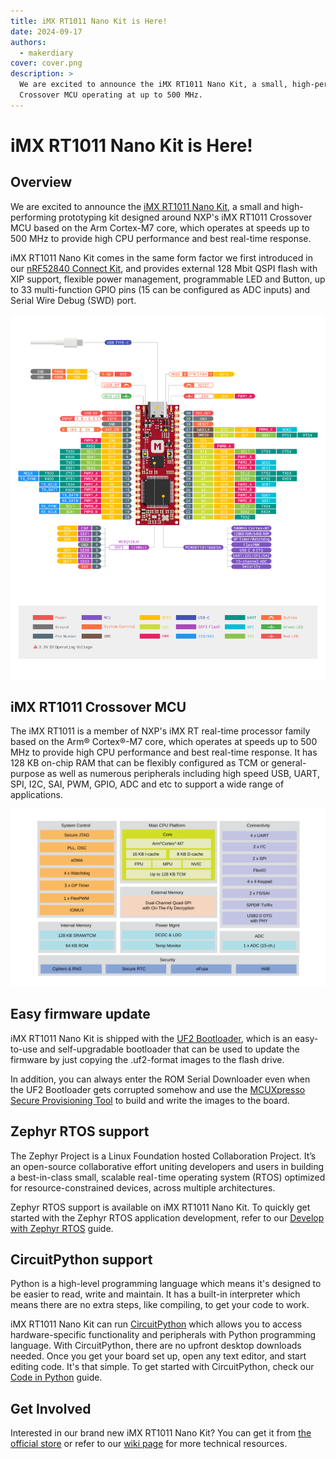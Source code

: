 ```yaml
---
title: iMX RT1011 Nano Kit is Here!
date: 2024-09-17
authors:
  - makerdiary
cover: cover.png
description: >
  We are excited to announce the iMX RT1011 Nano Kit, a small, high-performing prototyping kit designed around NXP iMX RT1011
  Crossover MCU operating at up to 500 MHz.
---
```


# iMX RT1011 Nano Kit is Here!

## Overview

We are excited to announce the [iMX RT1011 Nano Kit], a small and high-performing prototyping kit designed around NXP's iMX RT1011 Crossover MCU based on the Arm Cortex-M7 core, which operates at speeds up to 500 MHz to provide high CPU performance and best real-time response.

iMX RT1011 Nano Kit comes in the same form factor we first introduced in our [nRF52840 Connect Kit], and provides external 128 Mbit QSPI flash with XIP support, flexible power management, programmable LED and Button, up to 33 multi-function GPIO pins (15 can be configured as ADC inputs) and Serial Wire Debug (SWD) port.

[![](imxrt1011-nanokit-pinout_reva.png)](https://wiki.makerdiary.com/imxrt1011-nanokit/assets/attachments/imxrt1011-nanokit-pinout_reva.pdf)

## iMX RT1011 Crossover MCU

The iMX RT1011 is a member of NXP's iMX RT real-time processor family based on the Arm® Cortex®-M7 core, which operates at speeds up to 500 MHz to provide high CPU performance and best real-time response. It has 128 KB on-chip RAM that can be flexibly configured as TCM or general-purpose as well as numerous peripherals including high speed USB, UART, SPI, I2C, SAI, PWM, GPIO, ADC and etc to support a wide range of applications.

![](iMX-RT1010-Block-Diagram.svg)

## Easy firmware update

iMX RT1011 Nano Kit is shipped with the [UF2 Bootloader], which is an easy-to-use and self-upgradable bootloader that can be used to update the firmware by just copying the .uf2-format images to the flash drive.

In addition, you can always enter the ROM Serial Downloader even when the UF2 Bootloader gets corrupted somehow and use the [MCUXpresso Secure Provisioning Tool] to build and write the images to the board.

## Zephyr RTOS support

The Zephyr Project is a Linux Foundation hosted Collaboration Project. It’s an open-source collaborative effort uniting developers and users in building a best-in-class small, scalable real⁃time operating system (RTOS) optimized for resource-constrained devices, across multiple architectures.

Zephyr RTOS support is available on iMX RT1011 Nano Kit. To quickly get started with the Zephyr RTOS application development, refer to our [Develop with Zephyr RTOS] guide.

## CircuitPython support

Python is a high-level programming language which means it's designed to be easier to read, write and maintain. It has a built-in interpreter which means there are no extra steps, like compiling, to get your code to work.

iMX RT1011 Nano Kit can run [CircuitPython](https://circuitpython.org/) which allows you to access hardware-specific functionality and peripherals with Python programming language. With CircuitPython, there are no upfront desktop downloads needed. Once you get your board set up, open any text editor, and start editing code. It's that simple. To get started with CircuitPython, check our [Code in Python] guide.

## Get Involved

Interested in our brand new iMX RT1011 Nano Kit? You can get it from [the official store](https://makerdiary.com/products/imxrt1011-nanokit) or refer to our [wiki page](https://wiki.makerdiary.com/imxrt1011-nanokit) for more technical resources.

[nRF52840 Connect Kit]: https://makerdiary.com/products/nrf52840-connectkit
[iMX RT1011 Nano Kit]: https://makerdiary.com/products/imxrt1011-nanokit
[UF2 Bootloader]: https://wiki.makerdiary.com/imxrt1011-nanokit/programming/uf2boot/
[MCUXpresso Secure Provisioning Tool]: https://wiki.makerdiary.com/imxrt1011-nanokit/programming/mcuxpresso-secure-provisioning/
[Develop with Zephyr RTOS]: https://wiki.makerdiary.com/imxrt1011-nanokit/guides/zephyr/
[Code in Python]: https://wiki.makerdiary.com/imxrt1011-nanokit/guides/python/